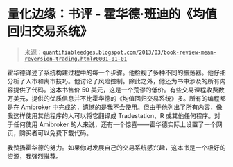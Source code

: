 <!--yml

分类：未分类

日期：2024-05-18 08:43:24

-->

# 量化边缘：书评 - 霍华德·班迪的《均值回归交易系统》

> 来源：[`quantifiableedges.blogspot.com/2013/03/book-review-mean-reversion-trading.html#0001-01-01`](http://quantifiableedges.blogspot.com/2013/03/book-review-mean-reversion-trading.html#0001-01-01)

霍华德详述了系统构建过程中的每一个步骤。他检视了多种不同的振荡器。他仔细分析了入市和离市技巧。他讨论了风险控制。除此之外，他还为书中涉及的所有内容提供了代码。这本书售价 50 美元，这是一个荒谬的低价。有些交易课程收费数万美元，提供的优质信息并不比霍华德的《均值回归交易系统》多。所有的编程都是在 Amibroker 中完成的，遗憾的是我不会使用。但由于他列出了所有内容，像我这样使用其他程序的人可以将它翻译成 Tradestation、R 或其他任何程序。对于任何使用 Amibroker 的人来说，还有一个惊喜——霍华德实际上设置了一个网页，购买者可以免费下载代码。

我赞扬霍华德的努力。如果你对发展自己的交易系统感兴趣，这本书是一个极好的资源，我强烈推荐。

